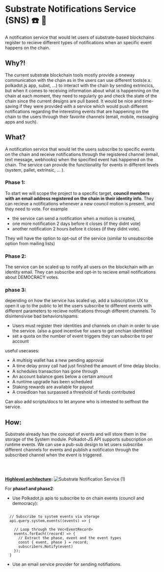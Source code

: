 # Substrate Notifications Service (SNS) :phone: :email:
A notification service that would let users of substrate-based blockchains register to recieve different types of notifications when an specific event happens on the chain. 

## Why?!
The current substrate blockchain tools mostly provide a oneway communication with the chain as in the users can use different tools(e.x. polkadot.js app, subxt, ...) to interact with the chain by sending extrincics, but when it comes to receiving information about what is happenning on the chain at each moment, they need to regularly go and check the state of the chain since the current designs are pull based. It would be nice and time-saving if they were provided with a service which would push different notifications regarding the interesting events that are happening on the chain to the users through their favorite channels (email, mobile, messaging apps and such).

## What?
A notification service that would let the users subscribe to specific events on the chain and receive notifications through the registered channel (email, text message, webhooks) when the specified event has happened on the chain. The service can provide the functionality for events in different levels (system, pallet, extrinsic, ... ). 

### Phase 1:
To start we will scope the project to a specific target, **council members with an email address registered on the chain in their identity info**. They can recieve a notifications whenever a new council motion is present, and they need to vote.
For example 
- the service can send a notification when a motion is created, 
- one more notification 2 days before it closes (if they didnt vote)
- another notification 2 hours before it closes (if they didnt vote).

They will have the option to opt-out of the service (similar to unsubscribe option from mailing lists)

### Phase 2:
The service can be scaled up to notify all users on the blockchain with an identity email. They can subscribe and opt-in to recieve email notifications about DEMOCRACY votes.

### phase 3:
depending on how the service has scaled up, add a subscription UX to open it up to the public to let the users subscribe to different events with different parameters to recieve notifications through different channels. 
To disintensivise bad behaviors/spams:
- Users must register their identities and channels on chain in order to use the service. (also a good incentive for users to get onchian identities)
- set a quota on the number of event triggers they can subscribe to per account

useful usecases:
- A multisig wallet has a new pending approval
- A time delay proxy call had just ﬁnished the amount of time delay blocks
- A schedules transaction has gone through
- An account balance goes below a certain amount
- A runtime upgrade has been scheduled
- Staking rewards are available for payout
- A crowdloan has surpassed a threshold of funds contributed


Can also add scripts/docs to let anyone who is intrested to selfhost the service.


## How:
Substrate already has the concept of events and will store them in the storage of the System module. Polkadot-JS API supports subscription on runtime events. We can use a pub-sub design to let users subscribe different channels for events and publish a notificaton through the subscribed channel when the event is triggered.  

<br/>
<br/>

**[Highlevel architecture]():**
![Substrate Notification Service (1)](https://user-images.githubusercontent.com/5099795/132052860-eff5eb9f-a766-4101-bc27-5c7057943d99.jpg)





For **phase1 and phase2**:
- Use Polkadot.js apis to subscribe to on chain events (council and democracy):
``` javascript=12

  // Subscribe to system events via storage
  api.query.system.events((events) => {

    // Loop through the Vec<EventRecord>
    events.forEach((record) => {
      // Extract the phase, event and the event types
      const { event, phase } = record;
      subscribers.Notify(event)
    });
  }
```
- Use an email service provider for sending notifiations.
